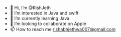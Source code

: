 - 👋 Hi, I’m @RishJeth
- 👀 I’m interested in Java and swift 
- 🌱 I’m currently learning Java
- 💞️ I’m looking to collaborate on Apple
- 📫 How to reach me rishabhjethwa007@gmail.com

<!---
RishJeth/RishJeth is a ✨ special ✨ repository because its `README.md` (this file) appears on your GitHub profile.
You can click the Preview link to take a look at your changes.
--->
